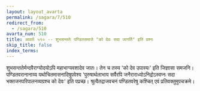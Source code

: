 ```yaml
---
layout: layout_avarta
permalink: /sagara/7/510
redirect_from:
  - /sagara/510
avarta_num: 510
title: आवर्तः ५१० -- शुभसन्ततेः पण्डितसमाजे "को देवः सदा जागर्ति" इति प्रश्नः
skip_title: false
index_terms: 
---
```


शुभसन्ततेर्मन्दवैराग्योदयोऽपि महाभाग्यवशादेव जातः। तेन च
तस्य 'को देव उपास्यः' इति जिज्ञासा समजनि। पण्डितवरानानाय्य यथोचितमासनादिषूपवेश्य 'पुरुषार्थलाभाय सर्वैरपि जनैराराध्योऽनिद्रोऽस्वप्नः सदा
भक्तजनपरिपालनव्यग्रश्च को देवः' इति पप्रच्छ। श्रुत्वैतद्राजवचनं पण्डितवरेषु
कश्चित् एवं प्रतिवक्तुमुपचक्रमे।
